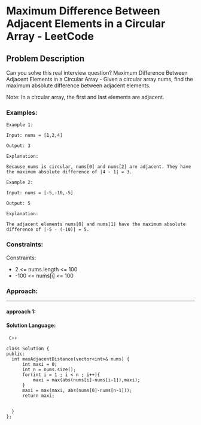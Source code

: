 # Maximum Difference Between Adjacent Elements in a Circular Array - LeetCode
  
  ## Problem Description
  
  Can you solve this real interview question? Maximum Difference Between Adjacent Elements in a Circular Array - Given a circular array nums, find the maximum absolute difference between adjacent elements.

Note: In a circular array, the first and last elements are adjacent.
  
  ### Examples:
  ```
  Example 1:

Input: nums = [1,2,4]

Output: 3

Explanation:

Because nums is circular, nums[0] and nums[2] are adjacent. They have the maximum absolute difference of |4 - 1| = 3.

Example 2:

Input: nums = [-5,-10,-5]

Output: 5

Explanation:

The adjacent elements nums[0] and nums[1] have the maximum absolute difference of |-5 - (-10)| = 5.
  ```
  
  ### Constraints:
  
  Constraints:

 * 2 <= nums.length <= 100
 * -100 <= nums[i] <= 100
  
  
  ### Approach:
  ---
  
  #### approach 1:
  

  #### Solution Language:
  ```  C++  ```
  ```
  class Solution {
public:
    int maxAdjacentDistance(vector<int>& nums) {
        int maxi = 0;
        int n = nums.size();
        for(int i = 1 ; i < n ; i++){
            maxi = max(abs(nums[i]-nums[i-1]),maxi);
        }
        maxi = max(maxi, abs(nums[0]-nums[n-1]));
        return maxi;

        
    }
};
  ```
  